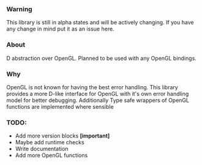 ### Warning
This library is still in alpha states and will be actively changing. If you have
any change in mind put it as an issue here.

### About
D abstraction over OpenGL. Planned to be used with any OpenGL bindings.

### Why
OpenGL is not known for having the best error handling. This library provides a
more D-like interface for OpenGL with it's own error handling model for better
debugging. Additionally Type safe wrappers of OpenGL functions are implemented
where sensible

### TODO:
- Add more version blocks **[important]**
- Maybe add runtime checks
- Write documentation
- Add more OpenGL functions
